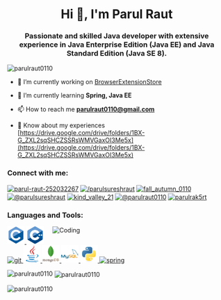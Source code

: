 <h1 align="center">Hi 👋, I'm Parul Raut</h1>
<h3 align="center">Passionate and skilled Java developer with extensive experience in Java Enterprise Edition (Java EE) and Java Standard Edition (Java SE 8).</h3>

<p align="left"> <img src="https://komarev.com/ghpvc/?username=parulraut0110&label=Profile%20views&color=0e75b6&style=flat" alt="parulraut0110" /> </p>

- 🔭 I’m currently working on [BrowserExtensionStore](https://github.com/parulraut0110/BrowserExtnStore-Version-2-)

- 🌱 I’m currently learning **Spring, Java EE**

- 📫 How to reach me **parulraut0110@gmail.com**

- 📄 Know about my experiences [https://drive.google.com/drive/folders/1BX-G_ZXL2sqSHCZSSRsWMVGaxOI3Me5x](https://drive.google.com/drive/folders/1BX-G_ZXL2sqSHCZSSRsWMVGaxOI3Me5x)

<h3 align="left">Connect with me:</h3>
<p align="left">
<a href="https://linkedin.com/in/parul-raut-252032267" target="blank"><img align="center" src="https://raw.githubusercontent.com/rahuldkjain/github-profile-readme-generator/master/src/images/icons/Social/linked-in-alt.svg" alt="parul-raut-252032267" height="30" width="40" /></a>
<a href="https://kaggle.com/parulsureshraut" target="blank"><img align="center" src="https://raw.githubusercontent.com/rahuldkjain/github-profile-readme-generator/master/src/images/icons/Social/kaggle.svg" alt="/parulsureshraut" height="30" width="40" /></a>
<a href="https://instagram.com/fall_autumn_0110" target="blank"><img align="center" src="https://raw.githubusercontent.com/rahuldkjain/github-profile-readme-generator/master/src/images/icons/Social/instagram.svg" alt="fall_autumn_0110" height="30" width="40" /></a>
<a href="https://www.youtube.com/@PARULSURESHRAUT" target="blank"><img align="center" src="https://raw.githubusercontent.com/rahuldkjain/github-profile-readme-generator/master/src/images/icons/Social/youtube.svg" alt="@parulsureshraut" height="30" width="40" /></a>
<a href="https://www.codechef.com/users/kind_valley_21" target="blank"><img align="center" src="https://cdn.jsdelivr.net/npm/simple-icons@3.1.0/icons/codechef.svg" alt="kind_valley_21" height="30" width="40" /></a>
<a href="https://www.hackerrank.com/profile/parulraut0110" target="blank"><img align="center" src="https://raw.githubusercontent.com/rahuldkjain/github-profile-readme-generator/master/src/images/icons/Social/hackerrank.svg" alt="@parulraut0110" height="30" width="40" /></a>
<a href="https://auth.geeksforgeeks.org/user/parulrak5rt" target="blank"><img align="center" src="https://raw.githubusercontent.com/rahuldkjain/github-profile-readme-generator/master/src/images/icons/Social/geeks-for-geeks.svg" alt="parulrak5rt" height="30" width="40" /></a>
</p>

<h3 align="left">Languages and Tools:</h3>
<img align="right" alt="Coding" width="400" scr="https://img.freepik.com/premium-vector/girl-coding-designing-with-pc-illustration_418302-2383.jpg">
<p align="left"> <a href="https://www.cprogramming.com/" target="_blank" rel="noreferrer"> <img src="https://raw.githubusercontent.com/devicons/devicon/master/icons/c/c-original.svg" alt="c" width="40" height="40"/> </a> <a href="https://www.w3schools.com/cpp/" target="_blank" rel="noreferrer"> <img src="https://raw.githubusercontent.com/devicons/devicon/master/icons/cplusplus/cplusplus-original.svg" alt="cplusplus" width="40" height="40"/> </a> <a href="https://git-scm.com/" target="_blank" rel="noreferrer"> <img src="https://www.vectorlogo.zone/logos/git-scm/git-scm-icon.svg" alt="git" width="40" height="40"/> </a> <a href="https://www.java.com" target="_blank" rel="noreferrer"> <img src="https://raw.githubusercontent.com/devicons/devicon/master/icons/java/java-original.svg" alt="java" width="40" height="40"/> </a> <a href="https://www.mongodb.com/" target="_blank" rel="noreferrer"> <img src="https://raw.githubusercontent.com/devicons/devicon/master/icons/mongodb/mongodb-original-wordmark.svg" alt="mongodb" width="40" height="40"/> </a> <a href="https://www.mysql.com/" target="_blank" rel="noreferrer"> <img src="https://raw.githubusercontent.com/devicons/devicon/master/icons/mysql/mysql-original-wordmark.svg" alt="mysql" width="40" height="40"/> </a> <a href="https://www.python.org" target="_blank" rel="noreferrer"> <img src="https://raw.githubusercontent.com/devicons/devicon/master/icons/python/python-original.svg" alt="python" width="40" height="40"/> </a> <a href="https://spring.io/" target="_blank" rel="noreferrer"> <img src="https://www.vectorlogo.zone/logos/springio/springio-icon.svg" alt="spring" width="40" height="40"/> </a> </p>

<p><img align="left" src="https://github-readme-stats.vercel.app/api/top-langs?username=parulraut0110&show_icons=true&locale=en&layout=compact" alt="parulraut0110" /></p>

<p>&nbsp;<img align="center" src="https://github-readme-stats.vercel.app/api?username=parulraut0110&show_icons=true&locale=en" alt="parulraut0110" /></p>

<p><img align="center" src="https://github-readme-streak-stats.herokuapp.com/?user=parulraut0110&" alt="parulraut0110" /></p>
